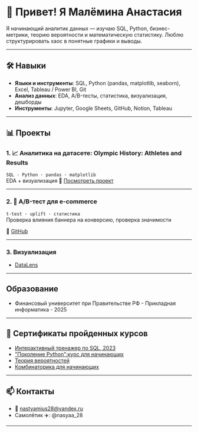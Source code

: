 # 👋 Привет! Я Малёмина Анастасия

Я начинающий аналитик данных — изучаю SQL, Python, бизнес-метрики, теорию вероятности и математическую статистику. Люблю структурировать хаос в понятные графики и выводы. 

---

## 🛠 Навыки

- **Языки и инструменты**: SQL, Python (pandas, matplotlib, seaborn), Excel, Tableau / Power BI, Git
- **Анализ данных**: EDA, A/B-тесты, статистика, визуализация, дешборды
- **Инструменты**: Jupyter, Google Sheets, GitHub, Notion, Tableau

---

## 📊 Проекты

### 1. 📈 Аналитика на датасете: Olympic History: Athletes and Results
`SQL · Python · pandas · matplotlib`  
EDA + визуализация 
🔗 [Посмотреть проект](https://colab.research.google.com/drive/1GGWMfHz-LknpS-8F7fFwvVGGYgAbjAYI?usp=sharing)

---

### 2. 🧪 A/B-тест для e-commerce  
`t-test · uplift · статистика`  
Проверка влияния баннера на конверсию, проверка значимости

🔗 [GitHub](ССЫЛКА)

---
### 3. Визуализация 
- [DataLens](https://datalens.yandex.cloud/tfxp5kjhismyf)

---

## Образование

- Финансовый университет при Правительстве РФ - Прикладная информатика - 2025

---

## 🏅 Сертификаты пройденных курсов 

- [Интерактивный тренажер по SQL, 2023](https://github.com/nasya28/nasya/blob/main/stepik-certificate-63054-e2af2cf.pdf)
- ["Поколение Python":курс для начинающих](https://github.com/nasya28/nasya/blob/main/stepik-certificate-58852-de7dcfc.pdf)
- [Теория вероятностей]()
- [Комбинаторика для начинающих]()

---

## 📫 Контакты

- 📧 nastyamius28@yandex.ru
- Самолётик ✈️: @nasyaa_28

---

